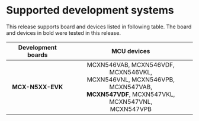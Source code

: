 # Supported development systems

This release supports board and devices listed in following table. The board and devices in bold were tested in this release.

|Development boards|MCU devices|
|:--:              |:--:       |
|**MCX-N5XX-EVK**|MCXN546VAB, MCXN546VDF, MCXN546VKL,<br/> MCXN546VNL, MCXN546VPB, MCXN547VAB,<br/> **MCXN547VDF**, MCXN547VKL, MCXN547VNL,<br/> MCXN547VPB|
